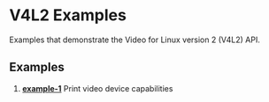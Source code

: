 # V4L2 Examples

Examples that demonstrate the Video for Linux version 2 (V4L2) API.

## Examples

1. **[example-1](https://github.com/kmdouglass/v4l2-examples/tree/master/example-1)** Print video
   device capabilities

